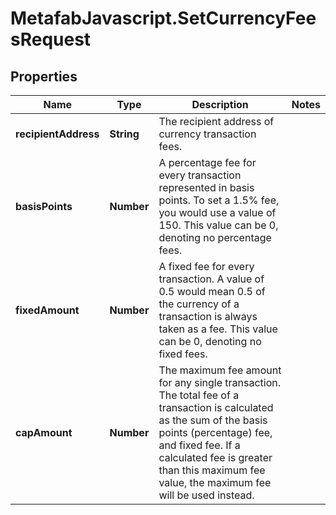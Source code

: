 # MetafabJavascript.SetCurrencyFeesRequest

## Properties

Name | Type | Description | Notes
------------ | ------------- | ------------- | -------------
**recipientAddress** | **String** | The recipient address of currency transaction fees. | 
**basisPoints** | **Number** | A percentage fee for every transaction represented in basis points. To set a 1.5% fee, you would use a value of 150. This value can be 0, denoting no percentage fees. | 
**fixedAmount** | **Number** | A fixed fee for every transaction. A value of 0.5 would mean 0.5 of the currency of a transaction is always taken as a fee. This value can be 0, denoting no fixed fees. | 
**capAmount** | **Number** | The maximum fee amount for any single transaction. The total fee of a transaction is calculated as the sum of the basis points (percentage) fee, and fixed fee. If a calculated fee is greater than this maximum fee value, the maximum fee will be used instead. | 


